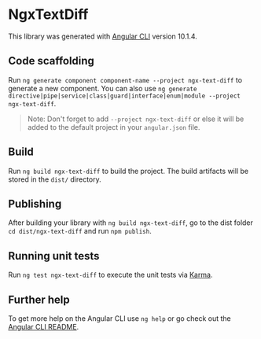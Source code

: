 # NgxTextDiff

This library was generated with [Angular CLI](https://github.com/angular/angular-cli) version 10.1.4.

## Code scaffolding

Run `ng generate component component-name --project ngx-text-diff` to generate a new component. You can also use `ng generate directive|pipe|service|class|guard|interface|enum|module --project ngx-text-diff`.
> Note: Don't forget to add `--project ngx-text-diff` or else it will be added to the default project in your `angular.json` file. 

## Build

Run `ng build ngx-text-diff` to build the project. The build artifacts will be stored in the `dist/` directory.

## Publishing

After building your library with `ng build ngx-text-diff`, go to the dist folder `cd dist/ngx-text-diff` and run `npm publish`.

## Running unit tests

Run `ng test ngx-text-diff` to execute the unit tests via [Karma](https://karma-runner.github.io).

## Further help

To get more help on the Angular CLI use `ng help` or go check out the [Angular CLI README](https://github.com/angular/angular-cli/blob/master/README.md).
